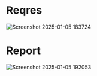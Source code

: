 # Reqres
![Screenshot 2025-01-05 183724](https://github.com/user-attachments/assets/f8582a9d-da08-4fb4-8496-89a369dbd938)

# Report
![Screenshot 2025-01-05 192053](https://github.com/user-attachments/assets/5b7e1d0a-ad04-4651-81f8-277b53ee460e)
